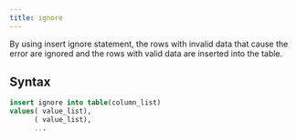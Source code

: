 ```yaml
---
title: ignore
---
```


By using insert ignore statement, the rows with invalid data that cause the error are ignored and the rows with valid data are inserted into the table.

## Syntax

```sql
insert ignore into table(column_list)
values( value_list),
      ( value_list),
      ...
```
